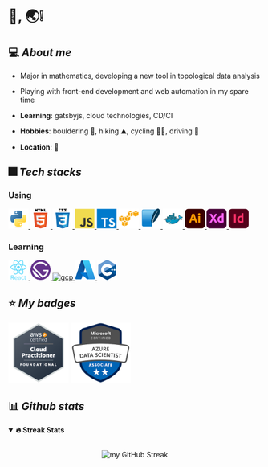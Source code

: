 <!-- <h1 align="center">Hi 👋, I’m @uiharu-kazari</h1>
<h3 align="center">A passionate Python and Front-End (and a beginner designer) developer from Brazil</h3> -->
<!-- # 🌏 <b>Hello, World!</b> -->
# <b>👋, 🌏❕</b>

## 💻  <i>About me </i>

- Major in mathematics, developing a new tool in topological data analysis

- Playing with front-end development and web automation in my spare time

- **Learning**: gatsbyjs, cloud technologies, CD/CI

- **Hobbies**: bouldering 🧗, hiking ⛰️, cycling 🚴‍♂️, driving 🚙

- **Location**: 🗻


## 🎆 <i>Tech stacks</i>
### Using
<p align="left"> 
<a href="https://www.python.org" target="_blank"> <img src="https://raw.githubusercontent.com/devicons/devicon/master/icons/python/python-original.svg" alt="python" width="40" height="40"/> </a> 
<a href="https://www.w3.org/html/" target="_blank"> <img src="https://raw.githubusercontent.com/devicons/devicon/master/icons/html5/html5-original-wordmark.svg" alt="html5" width="40" height="40"/> </a>
<a href="https://www.w3schools.com/css/" target="_blank"> <img src="https://raw.githubusercontent.com/devicons/devicon/master/icons/css3/css3-original-wordmark.svg" alt="css3" width="40" height="40"/> </a>
<a href="https://developer.mozilla.org/en-US/docs/Web/JavaScript" target="_blank"> <img src="https://raw.githubusercontent.com/devicons/devicon/master/icons/javascript/javascript-original.svg" alt="javascript" width="40" height="40"/> </a>
<a href="https://www.typescriptlang.org/" target="_blank"> <img src="https://raw.githubusercontent.com/devicons/devicon/master/icons/typescript/typescript-original.svg" alt="typescript" width="40" height="40"/> </a>
<a href="https://aws.amazon.com/" target="_blank"> <img src="https://raw.githubusercontent.com/devicons/devicon/master/icons/amazonwebservices/amazonwebservices-original.svg" alt="aws" width="40" height="40"/> </a>
<a href="https://www.sqlite.org/" target="_blank"> <img src="https://raw.githubusercontent.com/devicons/devicon/master/icons/sqlite/sqlite-original.svg" alt="sqlite" width="40" height="40"/> </a>
<a href="https://www.docker.com/" target="_blank"> <img src="https://raw.githubusercontent.com/devicons/devicon/master/icons/docker/docker-original.svg" alt="docker" width="40" height="40"/> </a>
<a href="https://www.adobe.com/products/illustrator.html" target="_blank"> <img src="images/illustrator.png" alt="illustrator" width="40" height="40"/> </a>
<a href="https://www.adobe.com/products/xd.html" target="_blank"> <img src="images/xd.png" alt="xd" width="40" height="40"/> </a>
<a href="https://www.adobe.com/products/indesign.html" target="_blank"> <img src="images/indesign.png" alt="indesign" width="40" height="40"/> </a> 

</p>

### Learning
<p align="left"> 
<a href="https://reactjs.org/" target="_blank"> <img src="https://raw.githubusercontent.com/devicons/devicon/master/icons/react/react-original-wordmark.svg" alt="react" width="40" height="40"/> </a>
<a href="https://www.gatsbyjs.com/" target="_blank"> <img src="https://raw.githubusercontent.com/devicons/devicon/master/icons/gatsby/gatsby-original.svg" alt="gatsby" width="40" height="40"/> </a> 
<a href="https://cloud.google.com" target="_blank"> <img src="https://www.vectorlogo.zone/logos/google_cloud/google_cloud-icon.svg" alt="gcp" width="40" height="40"/> </a> 
<a href="https://azure.microsoft.com/" target="_blank"> <img src="https://raw.githubusercontent.com/devicons/devicon/master/icons/azure/azure-original.svg" alt="azure" width="40" height="40"/> </a> 
<a href="https://isocpp.org/" target="_blank"> <img src="https://raw.githubusercontent.com/devicons/devicon/master/icons/cplusplus/cplusplus-original.svg" alt="cpp" width="40" height="40"/> </a>
</p>


## ⭐ <i>My badges</i>
<p float="left">
<img src="images/aws-certified-cloud-practitioner.png" alt="AWS Certified Cloud Practitioner" width="120" height="120"/>
<img src="images/microsoft-certified-azure-data-scientist-associate.png" alt="Microsoft Certified: Azure Data Scientist Associate" width="120" height="120"/>
</p>

## 📊 <i>Github stats</i>
<!-- <details open> 
  <summary><b>⚡ Recent GitHub Activity</b></summary>
  <br/>
  <p align="center">
    <img alt="my github graph" src="https://activity-graph.herokuapp.com/graph?username=uiharu-kazari&theme=github-light&hide_border=true&area=true" height="auto"/>
  </p>
<br/>
</details> -->


<details open>
  <summary><b>🔥 Streak Stats</b></summary>
  <br/>
  <p align="center">
    <img src="https://github-readme-streak-stats.herokuapp.com/?user=uiharu-kazari&theme=buefy" alt="my GitHub Streak"  />
  </p>
  <br/>

</details>

<br/>
